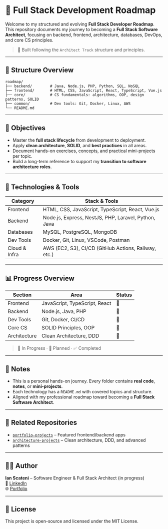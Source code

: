 # 🧠 Full Stack Development Roadmap

Welcome to my structured and evolving **Full Stack Developer Roadmap**.  
This repository documents my journey to becoming a **Full Stack Software Architect**, focusing on backend, frontend, architecture, databases, DevOps, and core CS principles.

> 🔧 Built following the `Architect Track` structure and principles.

---

## 📁 Structure Overview

```
roadmap/
├── backend/        # Java, Node.js, PHP, Python, SQL, NoSQL
├── frontend/       # HTML, CSS, JavaScript, React, TypeScript, Vue.js
├── core/           # CS fundamentals: algorithms, OOP, design patterns, SOLID
├── common/         # Dev tools: Git, Docker, Linux, AWS
└── README.md
```

---

## 🎯 Objectives

- Master the **full stack lifecycle** from development to deployment.
- Apply **clean architecture**, **SOLID**, and **best practices** in all areas.
- Document hands-on exercises, concepts, and practical mini-projects per topic.
- Build a long-term reference to support my **transition to software architecture roles**.

---

## 🚀 Technologies & Tools

| Category     | Stack & Tools                                           |
|--------------|----------------------------------------------------------|
| Frontend     | HTML, CSS, JavaScript, TypeScript, React, Vue.js         |
| Backend      | Node.js, Express, NestJS, PHP, Laravel, Python, Java     |
| Databases    | MySQL, PostgreSQL, MongoDB                               |
| Dev Tools    | Docker, Git, Linux, VSCode, Postman                      |
| Cloud & Infra| AWS (EC2, S3), CI/CD (GitHub Actions, Railway, etc.)     |

---

## 📊 Progress Overview

| Section      | Area             | Status        |
|--------------|------------------|---------------|
| Frontend     | JavaScript, TypeScript, React | 🚧 |
| Backend      | Node.js, Java, PHP             | 🚧 |
| Dev Tools    | Git, Docker, CI/CD             | 📝 |
| Core CS      | SOLID Principles, OOP          | 🚧 |
| Architecture | Clean Architecture, DDD        | 📝 |

> 🚧 In Progress · 📝  Planned · ✅ Completed

---

## 📌 Notes

- This is a personal hands-on journey. Every folder contains **real code**, **notes**, or **mini-projects**.
- Each technology has a `README.md` with covered topics and structure.
- Aligned with my professional roadmap toward becoming a **Full Stack Software Architect**.

---

## 🔗 Related Repositories

- [`portfolio-projects`](https://github.com/IanScateni/portfolio-projects) – Featured frontend/backend apps
- [`architecture-projects`](https://github.com/IanScateni/architecture-projects) – Clean architecture, DDD, and advanced patterns

---

## 👨‍💻 Author

**Ian Scateni** – Software Engineer & Full Stack Architect (in progress)  
🔗 [LinkedIn](https://linkedin.com/in/IanScateni)  
🌐 [Portfolio](https://ianscateni.com)

---

## 📜 License

This project is open-source and licensed under the MIT License.

